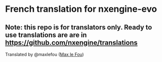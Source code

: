 # French translation for nxengine-evo
## Note: this repo is for translators only. Ready to use translations are are in https://github.com/nxengine/translations

Translated by @maxlefou ([Max le Fou](http://cavestory.maxlefou.com/))